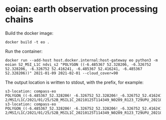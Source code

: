 # eoian: **e**arth **o**bservation processing ch**ain**s


Build the docker image:

    docker build -t eo .
    
Run the container: 
   
    docker run --add-host host.docker.internal:host-gateway eo python3 -m eoian S2_MSI_L1C ndvi_s2 "POLYGON ((-6.485367 52.328206, -6.326752 52.328206, -6.326752 52.416241, -6.485367 52.416241, -6.485367 52.328206))" 2021-01-09 2021-02-01 --cloud_cover=90


The output location is written to stdout, with the prefix, for example:

    s3-location: compass-eo POLYGON_((-6.485367_52.328206!_-6.326752_52.328206!_-6.326752_52.416241!_-6.485367_52.416241!_-6.485367_52.328206))/ndvi_s2/Sentinel-2/MSI/L1C/2021/01/25/S2B_MSIL1C_20210125T114349_N0209_R123_T29UPU_20210125T122833.tif
    s3-location: compass-eo POLYGON_((-6.485367_52.328206!_-6.326752_52.328206!_-6.326752_52.416241!_-6.485367_52.416241!_-6.485367_52.328206))/ndvi_s2/Sentinel-2/MSI/L1C/2021/01/25/S2B_MSIL1C_20210125T114349_N0209_R123_T29UPU_20210125T122833.json

